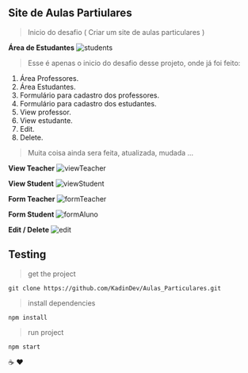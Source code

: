 ## Site de Aulas Partiulares
> Inicio do desafio ( Criar um site de aulas particulares )

 **Área de Estudantes**
![students](https://user-images.githubusercontent.com/65264902/100527722-c9d4b700-31b3-11eb-9c4a-db23bcd2f40b.png)
> Esse é apenas o inicio do desafio desse projeto, onde já foi feito:
 
 

 1. Área Professores.
 2. Área Estudantes.
 3. Formulário para cadastro dos professores.
 4. Formulário para cadastro dos estudantes.
 5. View professor.
 6. View estudante.
 7. Edit.
 8. Delete.
 > Muita coisa ainda sera feita, atualizada, mudada ...
 > 
**View Teacher**
![viewTeacher](https://user-images.githubusercontent.com/65264902/100527772-6a2adb80-31b4-11eb-8ae2-19b4275bb81b.png)
 
**View Student**
![viewStudent](https://user-images.githubusercontent.com/65264902/100527899-c04c4e80-31b5-11eb-9dee-5357e77c2a6e.png)

**Form Teacher**
![formTeacher](https://user-images.githubusercontent.com/65264902/100527938-04d7ea00-31b6-11eb-85d3-6f0853fa6836.png)

**Form Student**
![formAluno](https://user-images.githubusercontent.com/65264902/100527949-1de09b00-31b6-11eb-9e04-776bee2ca35d.png)

**Edit / Delete**
![edit](https://user-images.githubusercontent.com/65264902/100527958-32bd2e80-31b6-11eb-96c1-17e21a38fe73.png)

## Testing
> get the project

    git clone https://github.com/KadinDev/Aulas_Particulares.git
   
> install dependencies 
> 
    npm install
> run project

    npm start

☕️ ❤️
 

 

